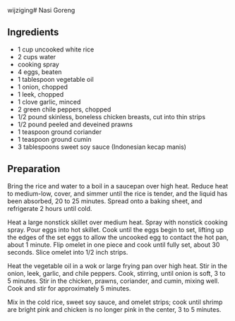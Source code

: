 wijziging# Nasi Goreng

## Ingredients

- 1 cup uncooked white rice
- 2 cups water
- cooking spray
- 4 eggs, beaten
- 1 tablespoon vegetable oil
- 1 onion, chopped
- 1 leek, chopped
- 1 clove garlic, minced
- 2 green chile peppers, chopped
- 1/2 pound skinless, boneless chicken breasts, cut into thin strips
- 1/2 pound peeled and deveined prawns
- 1 teaspoon ground coriander
- 1 teaspoon ground cumin
- 3 tablespoons sweet soy sauce (Indonesian kecap manis)

## Preparation

Bring the rice and water to a boil in a saucepan over high heat. Reduce heat to medium-low, cover, and simmer until the rice is tender, and the liquid has been absorbed, 20 to 25 minutes. Spread onto a baking sheet, and refrigerate 2 hours until cold.

Heat a large nonstick skillet over medium heat. Spray with nonstick cooking spray. Pour eggs into hot skillet. Cook until the eggs begin to set, lifting up the edges of the set eggs to allow the uncooked egg to contact the hot pan, about 1 minute. Flip omelet in one piece and cook until fully set, about 30 seconds. Slice omelet into 1/2 inch strips.

Heat the vegetable oil in a wok or large frying pan over high heat. Stir in the onion, leek, garlic, and chile peppers. Cook, stirring, until onion is soft, 3 to 5 minutes. Stir in the chicken, prawns, coriander, and cumin, mixing well. Cook and stir for approximately 5 minutes.

Mix in the cold rice, sweet soy sauce, and omelet strips; cook until shrimp are bright pink and chicken is no longer pink in the center, 3 to 5 minutes.